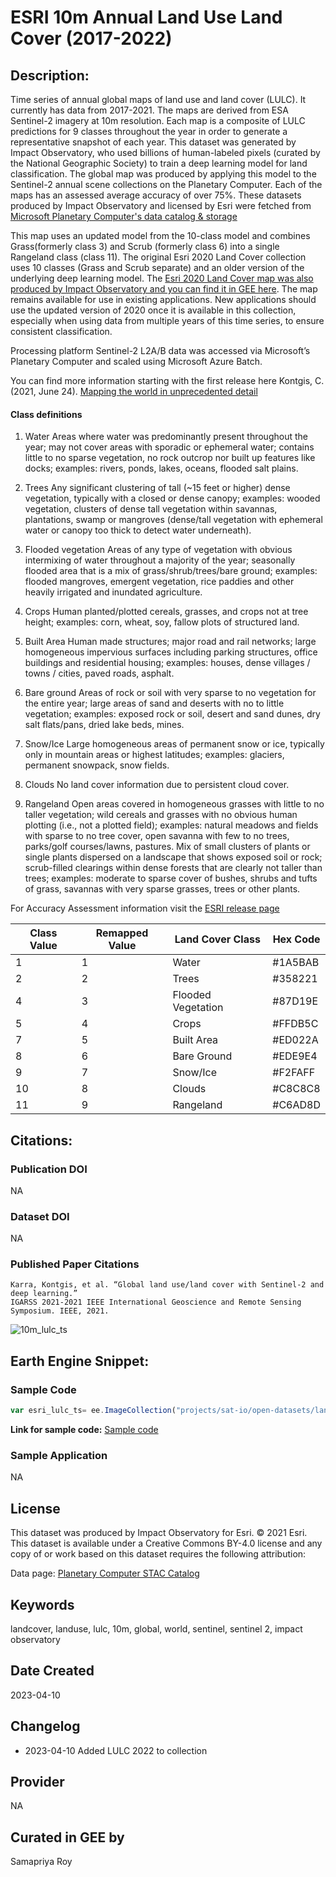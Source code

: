 
# ESRI 10m Annual Land Use Land Cover (2017-2022)

## Description:

Time series of annual global maps of land use and land cover (LULC). It currently has data from 2017-2021. The maps are derived from ESA Sentinel-2 imagery at 10m resolution. Each map is a composite of LULC predictions for 9 classes throughout the year in order to generate a representative snapshot of each year. This dataset was generated by Impact Observatory, who used billions of human-labeled pixels (curated by the National Geographic Society) to train a deep learning model for land classification. The global map was produced by applying this model to the Sentinel-2 annual scene collections on the Planetary Computer. Each of the maps has an assessed average accuracy of over 75%. These datasets produced by Impact Observatory and licensed by Esri were fetched from [Microsoft Planetary Computer's data catalog & storage](https://planetarycomputer.microsoft.com/dataset/io-lulc-9-class)

This map uses an updated model from the 10-class model and combines Grass(formerly class 3) and Scrub (formerly class 6) into a single Rangeland class (class 11). The original Esri 2020 Land Cover collection uses 10 classes (Grass and Scrub separate) and an older version of the underlying deep learning model. The [Esri 2020 Land Cover map was also produced by Impact Observatory and you can find it in GEE here](https://samapriya.github.io/awesome-gee-community-datasets/projects/esrilc2020/). The map remains available for use in existing applications. New applications should use the updated version of 2020 once it is available in this collection, especially when using data from multiple years of this time series, to ensure consistent classification.

Processing platform
Sentinel-2 L2A/B data was accessed via Microsoft’s Planetary Computer and scaled using Microsoft Azure Batch.

You can find more information starting with the first release here
Kontgis, C. (2021, June 24). [Mapping the world in unprecedented detail](https://caitlin-kontgis.medium.com/mapping-the-world-in-unprecedented-detail-7c0513205b90)


#### Class definitions
1. Water
Areas where water was predominantly present throughout the year; may not cover areas with sporadic or ephemeral water; contains little to no sparse vegetation, no rock outcrop nor built up features like docks; examples: rivers, ponds, lakes, oceans, flooded salt plains.

2. Trees
Any significant clustering of tall (~15 feet or higher) dense vegetation, typically with a closed or dense canopy; examples: wooded vegetation,  clusters of dense tall vegetation within savannas, plantations, swamp or mangroves (dense/tall vegetation with ephemeral water or canopy too thick to detect water underneath).

4. Flooded vegetation
Areas of any type of vegetation with obvious intermixing of water throughout a majority of the year; seasonally flooded area that is a mix of grass/shrub/trees/bare ground; examples: flooded mangroves, emergent vegetation, rice paddies and other heavily irrigated and inundated agriculture.

5. Crops
Human planted/plotted cereals, grasses, and crops not at tree height; examples: corn, wheat, soy, fallow plots of structured land.

7. Built Area
Human made structures; major road and rail networks; large homogeneous impervious surfaces including parking structures, office buildings and residential housing; examples: houses, dense villages / towns / cities, paved roads, asphalt.

8. Bare ground
Areas of rock or soil with very sparse to no vegetation for the entire year; large areas of sand and deserts with no to little vegetation; examples: exposed rock or soil, desert and sand dunes, dry salt flats/pans, dried lake beds, mines.

9. Snow/Ice
Large homogeneous areas of permanent snow or ice, typically only in mountain areas or highest latitudes; examples: glaciers, permanent snowpack, snow fields.

10. Clouds
No land cover information due to persistent cloud cover.

11. Rangeland
Open areas covered in homogeneous grasses with little to no taller vegetation; wild cereals and grasses with no obvious human plotting (i.e., not a plotted field); examples: natural meadows and fields with sparse to no tree cover, open savanna with few to no trees, parks/golf courses/lawns, pastures. Mix of small clusters of plants or single plants dispersed on a landscape that shows exposed soil or rock; scrub-filled clearings within dense forests that are clearly not taller than trees; examples: moderate to sparse cover of bushes, shrubs and tufts of grass, savannas with very sparse grasses, trees or other plants.

For Accuracy Assessment information visit the [ESRI release page](https://www.arcgis.com/home/item.html?id=d3da5dd386d140cf93fc9ecbf8da5e31)

<center>

|Class Value|Remapped Value|Land Cover Class  |Hex Code|
|-----------|--------------|------------------|--------|
|1          |1             |Water             |#1A5BAB |
|2          |2             |Trees             |#358221 |
|4          |3             |Flooded Vegetation|#87D19E |
|5          |4             |Crops             |#FFDB5C |
|7          |5             |Built Area        |#ED022A |
|8          |6             |Bare Ground       |#EDE9E4 |
|9          |7             |Snow/Ice          |#F2FAFF |
|10         |8             |Clouds            |#C8C8C8 |
|11         |9             |Rangeland         |#C6AD8D |

</center>

## Citations:

### Publication DOI

NA

### Dataset DOI

NA

### Published Paper Citations

```
Karra, Kontgis, et al. “Global land use/land cover with Sentinel-2 and deep learning.”
IGARSS 2021-2021 IEEE International Geoscience and Remote Sensing Symposium. IEEE, 2021.
```

![10m_lulc_ts](https://user-images.githubusercontent.com/6677629/187349140-d571fe8e-e979-48cf-a1a1-2f3c06b957a0.gif)

## Earth Engine Snippet:

### Sample Code

```js
var esri_lulc_ts= ee.ImageCollection("projects/sat-io/open-datasets/landcover/ESRI_Global-LULC_10m_TS");
```
**Link for sample code:** [Sample code](https://code.earthengine.google.com/?scriptPath=users/sat-io/awesome-gee-catalog-examples:global-landuse-landcover/ESRI-LULC-2017-2022)

### Sample Application

NA

## License

This dataset was produced by Impact Observatory for Esri. © 2021 Esri. This dataset is available under a Creative Commons BY-4.0 license and any copy of or work based on this dataset requires the following attribution:

Data page: [Planetary Computer STAC Catalog](https://planetarycomputer.microsoft.com/api/stac/v1/collections/io-lulc-9-class)

## Keywords

landcover, landuse, lulc, 10m, global, world, sentinel, sentinel 2, impact observatory

## Date Created

2023-04-10

## Changelog

- 2023-04-10 Added LULC 2022 to collection

## Provider

NA

## Curated in GEE by
Samapriya Roy